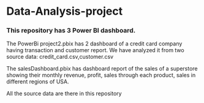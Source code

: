 # Data-Analysis-project
<h3>This repository has 3 Power BI dashboard.</h3>
<p>The PowerBi project2.pbix has 2 dashboard of a credit card company having transaction and customer report. We have analyzed it from two source data: credit_card.csv,customer.csv</p>

<p>The salesDashboard.pbix has dashboard report of the sales of a superstore showing their monthly revenue, profit, sales through each product, sales in different regions of USA.</p>
<p>All the source data are there in this repository</p>
